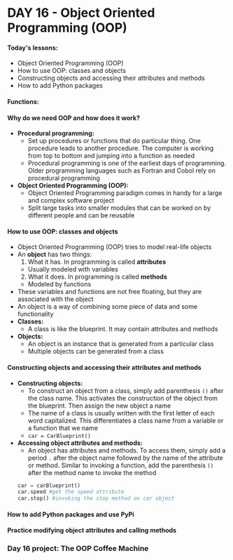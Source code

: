 # DAY 16 - Object Oriented Programming (OOP)

#### Today's lessons:
- Object Oriented Programming (OOP)
- How to use OOP: classes and objects
- Constructing objects and accessing their attributes and methods
- How to add Python packages

#### Functions:


#### Why do we need OOP and how does it work?
- **Procedural programming:** 
  - Set up procedures or functions that do particular thing. One procedure leads to another procedure. The computer is working from top to bottom and jumping into a function as needed
  - Procedural programming is one of the earliest days of programming. Older programming languages such as Fortran and Cobol rely on procedural programming
- **Object Oriented Programming (OOP):**
  - Object Oriented Programming paradigm comes in handy for a large and complex software project
  - Split large tasks into smaller modules that can be worked on by different people and can be reusable

#### How to use OOP: classes and objects
- Object Oriented Programming (OOP) tries to model real-life objects
- An **object** has two things:
  1. What it has. In programming is called **attributes**
    - Usually modeled with variables
  2. What it does. In programming is called **methods**
    - Modeled by functions
- These variables and functions are not free floating, but they are associated with the object
- An object is a way of combining some piece of data and some functionality
- **Classes:**
  - A class is like the blueprint. It may contain attributes and methods
- **Objects:**
  - An object is an instance that is generated from a particular class
  - Multiple objects can be generated from a class

#### Constructing objects and accessing their attributes and methods
- **Constructing objects:**
  - To construct an object from a class, simply add parenthesis `()` after the class name. This activates the construction of the object from the blueprint. Then assign the new object a name
  - The name of a class is usually written with the first letter of each word capitalized. This differentiates a class name from a variable or a function that we name
  - `car = CarBlueprint()`
- **Accessing object attributes and methods:**
  - An object has attributes and methods. To access them, simply add a period `.` after the object name followed by the name of the attribute or method. Similar to invoking a function, add the parenthesis `()` after the method name to invoke the method
  ```py
  car = carBlueprint()
  car.speed #get the speed attribute
  car.stop() #invoking the stop method on car object
  ```

#### How to add Python packages and use PyPi


#### Practice modifying object attributes and calling methods



### Day 16 project: The OOP Coffee Machine
